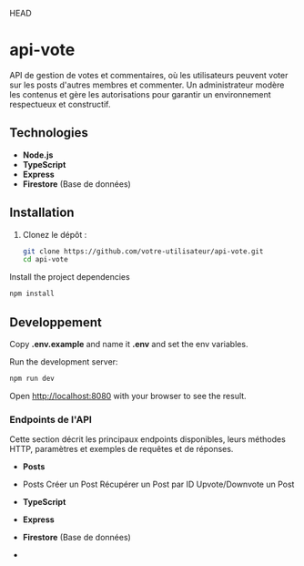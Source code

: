  HEAD
# api-vote
API de gestion de votes et commentaires, où les utilisateurs peuvent voter sur les posts d'autres membres et commenter. Un administrateur modère les contenus et gère les autorisations pour garantir un environnement respectueux et constructif.

## Technologies

- **Node.js**
- **TypeScript**
- **Express**
- **Firestore** (Base de données)

## Installation


1. Clonez le dépôt :
   ```bash
   git clone https://github.com/votre-utilisateur/api-vote.git
   cd api-vote
   ```
   
Install the project dependencies

```bash
npm install
```

## Developpement

Copy **.env.example** and name it **.env** and set the env variables.

Run the development server:

```bash
npm run dev
```

Open [http://localhost:8080](http://localhost:8080) with your browser to see the result.


### Endpoints de l'API

Cette section décrit les principaux endpoints disponibles, leurs méthodes HTTP, paramètres et exemples de requêtes et de réponses.

- **Posts**
- Posts
Créer un Post
Récupérer un Post par ID
Upvote/Downvote un Post
- **TypeScript**
- **Express**
- **Firestore** (Base de données)

- 


